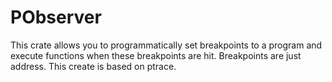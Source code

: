 # PObserver
This crate allows you to programmatically set breakpoints to a program and execute functions when these breakpoints are hit. Breakpoints are just address. This create is based on ptrace. 
